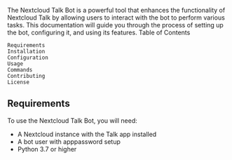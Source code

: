 The Nextcloud Talk Bot is a powerful tool that enhances the functionality of Nextcloud Talk by allowing users to interact with the bot to perform various tasks. This documentation will guide you through the process of setting up the bot, configuring it, and using its features.
Table of Contents

    Requirements
    Installation
    Configuration
    Usage
    Commands
    Contributing
    License

## Requirements

To use the Nextcloud Talk Bot, you will need:

 - A Nextcloud instance with the Talk app installed
 - A bot user with apppassword setup
 - Python 3.7 or higher

